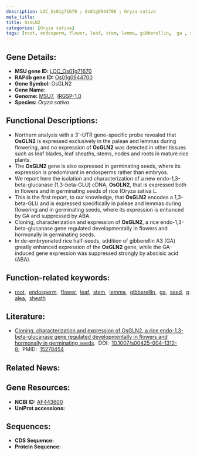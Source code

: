 ```yaml
---
description: LOC_Os01g71670 ; Os01g0944700 ; Oryza sativa
meta_title:
title: OsGLN2
categories: [Oryza sativa]
tags: [root, endosperm, flower, leaf, stem, lemma, gibberellin,  ga , seed, palea, sheath]
---
```


## Gene Details:
- **MSU gene ID:** [LOC_Os01g71670](http://rice.uga.edu/cgi-bin/ORF_infopage.cgi?orf=LOC_Os01g71670)  
- **RAPdb gene ID:** [Os01g0944700](https://rapdb.dna.affrc.go.jp/locus/?name=Os01g0944700)  
- **Gene Symbol:** OsGLN2
- **Gene Name:**
- **Genome:**  [MSU7](http://rice.uga.edu/),&nbsp;&nbsp;[IRGSP-1.0](https://rapdb.dna.affrc.go.jp/download/irgsp1.html)
- **Species:** *Oryza sativa*

## Functional Descriptions:
   - Northern analysis with a 3'-UTR gene-specific probe revealed that **OsGLN2** is expressed exclusively in the paleae and lemmas during flowering, and no expression of **OsGLN2** was detected in other tissues such as leaf blades, leaf sheaths, stems, nodes and roots in mature rice plants.
   - The **OsGLN2** gene is also expressed in germinating seeds, where its expression is predominant in endosperms rather than embryos.
   - We report here the isolation and characterization of a new endo-1,3-beta-glucanase (1,3-beta-GLU) cDNA, **OsGLN2**, that is expressed both in flowers and in germinating seeds of rice (Oryza sativa L.
   - This is the first report, to our knowledge, that **OsGLN2** encodes a 1,3-beta-GLU and is expressed specifically in paleae and lemmas during flowering and in germinating seeds, where its expression is enhanced by GA and suppressed by ABA.
   - Cloning, characterization and expression of **OsGLN2**, a rice endo-1,3-beta-glucanase gene regulated developmentally in flowers and hormonally in germinating seeds.
   - In de-embryonated rice half-seeds, addition of gibberellin A3 (GA) greatly enhanced expression of the **OsGLN2** gene, while the GA-induced gene expression was suppressed strongly by abscisic acid (ABA).

## Function-related keywords:
   - [root](/tags/root/),&nbsp;&nbsp;[endosperm](/tags/endosperm/),&nbsp;&nbsp;[flower](/tags/flower/),&nbsp;&nbsp;[leaf](/tags/leaf/),&nbsp;&nbsp;[stem](/tags/stem/),&nbsp;&nbsp;[lemma](/tags/lemma/),&nbsp;&nbsp;[gibberellin](/tags/gibberellin/),&nbsp;&nbsp;[ga](/tags/ga/),&nbsp;&nbsp;[seed](/tags/seed/),&nbsp;&nbsp;[palea](/tags/palea/),&nbsp;&nbsp;[sheath](/tags/sheath/)

## Literature:
   - [Cloning, characterization and expression of OsGLN2, a rice endo-1,3-beta-glucanase gene regulated developmentally in flowers and hormonally in germinating seeds](https://www.doi.org/10.1007/s00425-004-1312-8).&nbsp;&nbsp;DOI:&nbsp;&nbsp;[10.1007/s00425-004-1312-8](https://www.doi.org/10.1007/s00425-004-1312-8);&nbsp;&nbsp;PMID:&nbsp;&nbsp;[15278454](https://pubmed.ncbi.nlm.nih.gov/15278454/)

## Related News:

## Gene Resources:
- **NCBI ID:**  [AF443600](http://www.ncbi.nlm.nih.gov/nuccore/AF443600)
- **UniProt accessions:** [](https://www.uniprot.org/uniprotkb//entry)

## Sequences:
- **CDS Sequence:**
- **Protein Sequence:**
